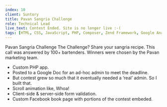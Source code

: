 ```yaml
---
index: 10
client: Suntory
title: Pavan Sangria Challenge
role: Technical Lead
live_text: Contest Ended. Site is no longer live :-(
tags: [HTML, CSS, JavaScript, PHP, Composer, Zend Framework, Google Analytics, Facebook API]
---
```

Pavan Sangria Challenge
The Challenge? Share your sangria recipe. This call was answered by 100+ bartenders. Winners were chosen by the Pavan marketing team.

* Custom PHP app.
* Posted to a Google Doc for an ad-hoc admin to meet the deadline.
* But contest grew so much that it eventually needed a ‘real’ admin. So I built that.
* Scroll animation like, Whoa!
* Client-side & server-side form validation.
* Custom Facebook book page with portions of the contest embeded.
